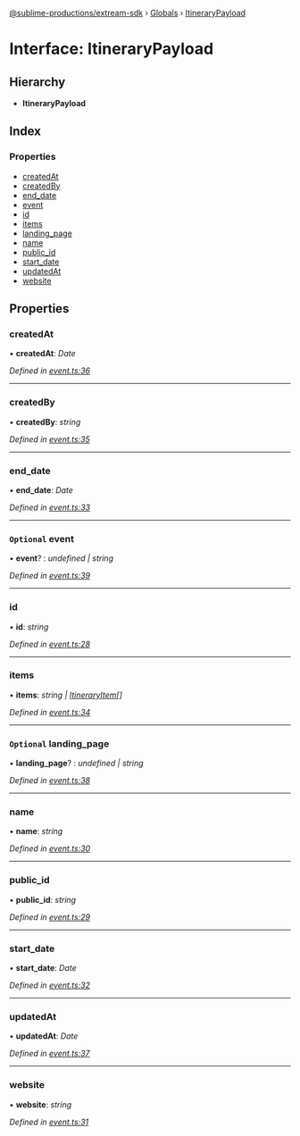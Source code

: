 [@sublime-productions/extream-sdk](../README.md) › [Globals](../globals.md) › [ItineraryPayload](itinerarypayload.md)

# Interface: ItineraryPayload

## Hierarchy

* **ItineraryPayload**

## Index

### Properties

* [createdAt](itinerarypayload.md#createdat)
* [createdBy](itinerarypayload.md#createdby)
* [end_date](itinerarypayload.md#end_date)
* [event](itinerarypayload.md#optional-event)
* [id](itinerarypayload.md#id)
* [items](itinerarypayload.md#items)
* [landing_page](itinerarypayload.md#optional-landing_page)
* [name](itinerarypayload.md#name)
* [public_id](itinerarypayload.md#public_id)
* [start_date](itinerarypayload.md#start_date)
* [updatedAt](itinerarypayload.md#updatedat)
* [website](itinerarypayload.md#website)

## Properties

###  createdAt

• **createdAt**: *Date*

*Defined in [event.ts:36](https://github.com/Extream-SaaS/ex-sdk/blob/954d97e/src/event.ts#L36)*

___

###  createdBy

• **createdBy**: *string*

*Defined in [event.ts:35](https://github.com/Extream-SaaS/ex-sdk/blob/954d97e/src/event.ts#L35)*

___

###  end_date

• **end_date**: *Date*

*Defined in [event.ts:33](https://github.com/Extream-SaaS/ex-sdk/blob/954d97e/src/event.ts#L33)*

___

### `Optional` event

• **event**? : *undefined | string*

*Defined in [event.ts:39](https://github.com/Extream-SaaS/ex-sdk/blob/954d97e/src/event.ts#L39)*

___

###  id

• **id**: *string*

*Defined in [event.ts:28](https://github.com/Extream-SaaS/ex-sdk/blob/954d97e/src/event.ts#L28)*

___

###  items

• **items**: *string | [ItineraryItem](itineraryitem.md)[]*

*Defined in [event.ts:34](https://github.com/Extream-SaaS/ex-sdk/blob/954d97e/src/event.ts#L34)*

___

### `Optional` landing_page

• **landing_page**? : *undefined | string*

*Defined in [event.ts:38](https://github.com/Extream-SaaS/ex-sdk/blob/954d97e/src/event.ts#L38)*

___

###  name

• **name**: *string*

*Defined in [event.ts:30](https://github.com/Extream-SaaS/ex-sdk/blob/954d97e/src/event.ts#L30)*

___

###  public_id

• **public_id**: *string*

*Defined in [event.ts:29](https://github.com/Extream-SaaS/ex-sdk/blob/954d97e/src/event.ts#L29)*

___

###  start_date

• **start_date**: *Date*

*Defined in [event.ts:32](https://github.com/Extream-SaaS/ex-sdk/blob/954d97e/src/event.ts#L32)*

___

###  updatedAt

• **updatedAt**: *Date*

*Defined in [event.ts:37](https://github.com/Extream-SaaS/ex-sdk/blob/954d97e/src/event.ts#L37)*

___

###  website

• **website**: *string*

*Defined in [event.ts:31](https://github.com/Extream-SaaS/ex-sdk/blob/954d97e/src/event.ts#L31)*
